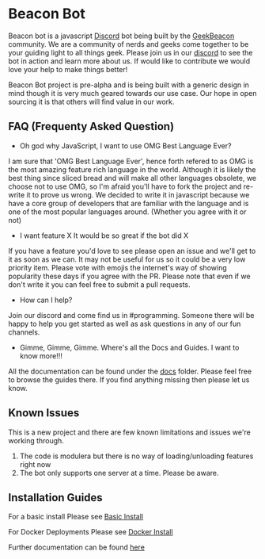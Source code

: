 # Beacon Bot

Beacon bot is a javascript [Discord](https://discordapp.com/) bot being built by the [GeekBeacon](www.geekbeacon.org) community.  We are a community of nerds and geeks come together to be your guiding light to all things geek.  Please join us in our [discord](https://discord.gg/geekbeacon) to see the bot in action and learn more about us.  If would like to contribute we would love your help to make things better!

Beacon Bot project is pre-alpha and is being built with a generic design in mind though it is very much geared towards our use case. Our hope in open sourcing it is that others will find value in our work.

## FAQ (Frequenty Asked Question)

  - Oh god why JavaScript, I want to use OMG Best Language Ever? 

I am sure that 'OMG Best Language Ever', hence forth refered to as OMG is the most amazing feature rich language in the world.  Although it is likely the best thing since sliced bread and will make all other languages obsolete, we choose not to use OMG, so I'm afraid you'll have to fork the project and re-write it to prove us wrong.  We decided to write it in javascript because we have a core group of developers that are familiar with the language and is one of the most popular languages around.  (Whether you agree with it or not)

  - I want feature X It would be so great if the bot did X

  If you have a feature you'd love to see please open an issue and we'll get to it as soon as we can.  It may not be useful for us so it could be a very low priority item.  Please vote with emojis the internet's way of showing popularity these days if you agree with the PR.  Please note that even if we don't write it you can feel free to submit a pull requests.

  - How can I help?

Join our discord and come find us in #programming.  Someone there will be happy to help you get started as well as ask questions in any of our fun channels. 

  - Gimme, Gimme, Gimme.  Where's all the Docs and Guides.  I want to know more!!!

All the documentation can be found under the [docs](docs/) folder.  Please feel free to browse the guides there.  If you find anything missing then please let us know.

## Known Issues

This is a new project and there are few known limitations and issues we're working through.

1. The code is modulera but there is no way of loading/unloading features right now
2. The bot only supports one server at a time.  Please be aware.

## 

## Installation Guides

For a basic install Please see [Basic Install](docs/INSTALL.md)

For Docker Deployments Please see [Docker Install](docs/DOCKER.md)

Further documentation can be found [here](docs/)